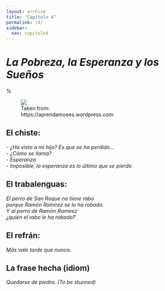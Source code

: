 ```yaml
---
layout: archive
title: "Capítulo 4"
permalink: /4/
sidebar:
  nav: capitulo4
---
```


# _La Pobreza, la Esperanza y los Sueños_

%


<figure style="width: 300px" class="align-right">
    <a href="https://sarroniz.github.io/S-280/images/meme-subjuntivo.jpg"><img src="https://sarroniz.github.io/S-280/images/meme-subjuntivo.jpg"></a>
    <figcaption>Taken from: https://aprendamoses.wordpress.com</figcaption>
</figure>

## El chiste:

_\- ¿Ha visto a mi hija? Es que se ha perdido...  
\- ¿Cómo se llama?  
\- Esperanza   
\- Imposible, la esperanza es lo último que se pierde._   


## El trabalenguas:

_El perro de San Roque no tiene rabo  
porque Ramón Ramírez se lo ha robado.  
Y al perro de Ramón Ramírez  
¿quién el rabo le ha robado?_  


## El refrán:

_Más vale tarde que nunca._


## La frase hecha (idiom)

_Quedarse de piedra. (To be stunned)_
